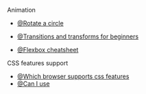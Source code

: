 Animation

- [@Rotate a circle](https://dev.to/benjithorpe/rotate-a-circle-with-css-1dp6)

- [@Transitions and transforms for beginners](https://thoughtbot.com/blog/transitions-and-transforms)

- [@Flexbox cheatsheet](https://darekkay.com/flexbox-cheatsheet/)


CSS features support
- [@Which browser supports css features](https://www.w3schools.com/cssref/css3_browsersupport.php)
- [@Can I use](https://caniuse.com/?search=foreach)
